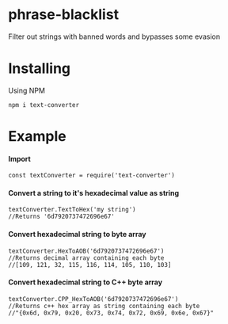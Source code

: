 

# phrase-blacklist

Filter out strings with banned words and bypasses some evasion


# Installing

Using NPM

    npm i text-converter

# Example
#### Import

    const textConverter = require('text-converter')

#### Convert a string to it's hexadecimal value as string

    textConverter.TextToHex('my string')
    //Returns '6d7920737472696e67'
 
#### Convert hexadecimal string to byte array

    textConverter.HexToAOB('6d7920737472696e67')
    //Returns decimal array containing each byte
    //[109, 121, 32, 115, 116, 114, 105, 110, 103]

#### Convert hexadecimal string to C++ byte array

    textConverter.CPP_HexToAOB('6d7920737472696e67')
    //Returns c++ hex array as string containing each byte
    //"{0x6d, 0x79, 0x20, 0x73, 0x74, 0x72, 0x69, 0x6e, 0x67}"